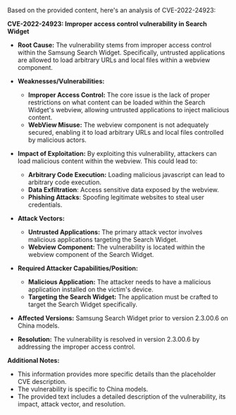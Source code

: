 Based on the provided content, here's an analysis of CVE-2022-24923:

**CVE-2022-24923: Improper access control vulnerability in Search Widget**

*   **Root Cause:** The vulnerability stems from improper access control within the Samsung Search Widget. Specifically, untrusted applications are allowed to load arbitrary URLs and local files within a webview component.

*   **Weaknesses/Vulnerabilities:**
    *   **Improper Access Control:** The core issue is the lack of proper restrictions on what content can be loaded within the Search Widget's webview, allowing untrusted applications to inject malicious content.
    *   **WebView Misuse:** The webview component is not adequately secured, enabling it to load arbitrary URLs and local files controlled by malicious actors.

*   **Impact of Exploitation:** By exploiting this vulnerability, attackers can load malicious content within the webview. This could lead to:
    *   **Arbitrary Code Execution:** Loading malicious javascript can lead to arbitrary code execution.
    *   **Data Exfiltration**: Access sensitive data exposed by the webview.
    *   **Phishing Attacks**: Spoofing legitimate websites to steal user credentials.

*   **Attack Vectors:**
    *   **Untrusted Applications:** The primary attack vector involves malicious applications targeting the Search Widget.
    *   **Webview Component:**  The vulnerability is located within the webview component of the Search Widget.

*   **Required Attacker Capabilities/Position:**
    *   **Malicious Application:** The attacker needs to have a malicious application installed on the victim's device.
    *   **Targeting the Search Widget:** The application must be crafted to target the Search Widget specifically.

*   **Affected Versions:** Samsung Search Widget prior to version 2.3.00.6 on China models.

*   **Resolution:** The vulnerability is resolved in version 2.3.00.6 by addressing the improper access control.

**Additional Notes:**

*   This information provides more specific details than the placeholder CVE description.
*   The vulnerability is specific to China models.
*   The provided text includes a detailed description of the vulnerability, its impact, attack vector, and resolution.